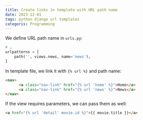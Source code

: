 ```yaml
---
title: Create links in template with URL path name
date: 2023-12-01
tags: python django url templates
categoris: Programming
---
```


We define URL path name in `urls.py`:

```python
# …
urlpatterns = [
	path('', views.news, name='news'),
]
```

In template file, we link it with `{% url %}` and path name:

```html
<nav>
      <a class="nav-link" href="{% url 'home' %}">Home</a>
      <a class="nav-link" href="{% url 'news' %}">News</a>
</nav>
```

If the view requires parameters, we can pass them as well:

```html
<a href="{% url 'detail' movie.id %}">{{ movie.title }}</a>
```